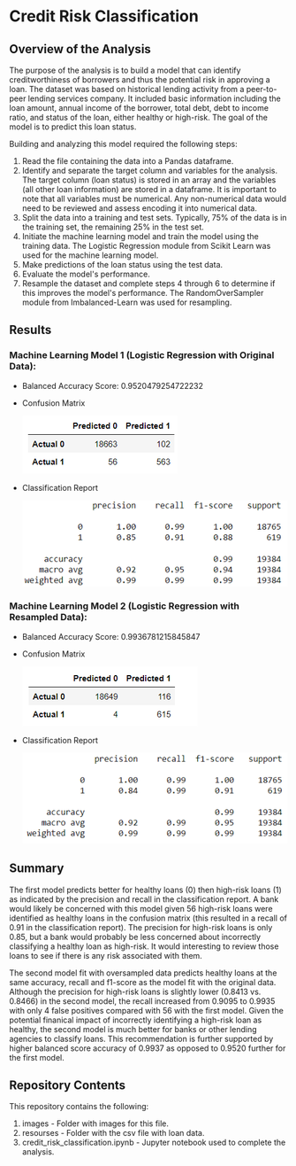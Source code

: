 # Credit Risk Classification

## Overview of the Analysis
The purpose of the analysis is to build a model that can identify creditworthiness of borrowers and thus the potential risk in approving a loan. The dataset was based on historical lending activity from a peer-to-peer lending services company. It included basic information including the loan amount, annual income of the borrower, total debt, debt to income ratio, and status of the loan, either healthy or high-risk. The goal of the model is to predict this loan status.

Building and analyzing this model required the following steps:
1. Read the file containing the data into a Pandas dataframe.
2. Identify and separate the target column and variables for the analysis. The target column (loan status) is stored in an array and the variables (all other loan information) are stored in a dataframe. It is important to note that all variables must be numerical. Any non-numerical data would need to be reviewed and assess encoding it into numerical data.
3. Split the data into a training and test sets. Typically, 75% of the data is in the training set, the remaining 25% in the test set.
4. Initiate the machine learning model and train the model using the training data. The Logistic Regression module from Scikit Learn was used for the machine learning model.
5. Make predictions of the loan status using the test data.
6. Evaluate the model's performance.
7. Resample the dataset and complete steps 4 through 6 to determine if this improves the model's performance. The RandomOverSampler module from Imbalanced-Learn was used for resampling.

## Results

### Machine Learning Model 1 (Logistic Regression with Original Data):
* Balanced Accuracy Score: 0.9520479254722232
* Confusion Matrix

    ![confusion_matrix_1.png](images/confusion_matrix_1.png)
* Classification Report

    ![classification_report_1.png](images/classification_report_1.png)

### Machine Learning Model 2 (Logistic Regression with Resampled Data):
* Balanced Accuracy Score: 0.9936781215845847
* Confusion Matrix

    ![confusion_matrix_2.png](images/confusion_matrix_2.png)
* Classification Report

    ![classification_report_2.png](images/classification_report_2.png)

## Summary

The first model predicts better for healthy loans (0) then high-risk loans (1) as indicated by the precision and recall in the classification report. A bank would likely be concerned with this model given 56 high-risk loans were identified as healthy loans in the confusion matrix (this resulted in a recall of 0.91 in the classification report). The precision for high-risk loans is only 0.85, but a bank would probably be less concerned about incorrectly classifying a healthy loan as high-risk. It would interesting to review those loans to see if there is any risk associated with them.

The second model fit with oversampled data predicts healthy loans at the same accuracy, recall and f1-score as the model fit with the original data. Although the precision for high-risk loans is slightly lower (0.8413 vs. 0.8466) in the second model, the recall increased from 0.9095 to 0.9935 with only 4 false positives compared with 56 with the first model. Given the potential finanical impact of incorrectly identifying a high-risk loan as healthy, the second model is much better for banks or other lending agencies to classify loans. This recommendation is further supported by higher balanced score accuracy of 0.9937 as opposed to 0.9520 further for the first model.

## Repository Contents
This repository contains the following:
1. images - Folder with images for this file.
2. resourses - Folder with the csv file with loan data.
3. credit_risk_classification.ipynb - Jupyter notebook used to complete the analysis.
